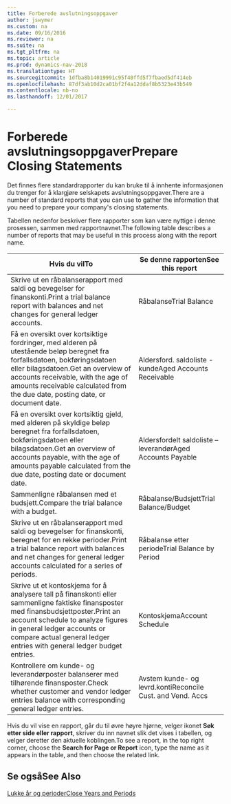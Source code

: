 ```yaml
---
title: Forberede avslutningsoppgaver
author: jswymer
ms.custom: na
ms.date: 09/16/2016
ms.reviewer: na
ms.suite: na
ms.tgt_pltfrm: na
ms.topic: article
ms.prod: dynamics-nav-2018
ms.translationtype: HT
ms.sourcegitcommit: 1dfba8b14019991c95f40ffd5f7fbaed5df414eb
ms.openlocfilehash: 87df3ab10d2ca01bf2f4a12ddaf8b5323e43b549
ms.contentlocale: nb-no
ms.lasthandoff: 12/01/2017

---
```

# <a name="prepare-closing-statements"></a><span data-ttu-id="059df-102">Forberede avslutningsoppgaver</span><span class="sxs-lookup"><span data-stu-id="059df-102">Prepare Closing Statements</span></span>
<span data-ttu-id="059df-103">Det finnes flere standardrapporter du kan bruke til å innhente informasjonen du trenger for å klargjøre selskapets avslutningsoppgaver.</span><span class="sxs-lookup"><span data-stu-id="059df-103">There are a number of standard reports that you can use to gather the information that you need to prepare your company's closing statements.</span></span>

<span data-ttu-id="059df-104">Tabellen nedenfor beskriver flere rapporter som kan være nyttige i denne prosessen, sammen med rapportnavnet.</span><span class="sxs-lookup"><span data-stu-id="059df-104">The following table describes a number of reports that may be useful in this process along with the report name.</span></span>


|<span data-ttu-id="059df-105">Hvis du vil</span><span class="sxs-lookup"><span data-stu-id="059df-105">To</span></span>     |<span data-ttu-id="059df-106">Se denne rapporten</span><span class="sxs-lookup"><span data-stu-id="059df-106">See this report</span></span>       |
|-------|----------------------|
|<span data-ttu-id="059df-107">Skrive ut en råbalanserapport med saldi og bevegelser for finanskonti.</span><span class="sxs-lookup"><span data-stu-id="059df-107">Print a trial balance report with balances and net changes for general ledger accounts.</span></span>|<span data-ttu-id="059df-108">Råbalanse</span><span class="sxs-lookup"><span data-stu-id="059df-108">Trial Balance</span></span>|
|<span data-ttu-id="059df-109">Få en oversikt over kortsiktige fordringer, med alderen på utestående beløp beregnet fra forfallsdatoen, bokføringsdatoen eller bilagsdatoen.</span><span class="sxs-lookup"><span data-stu-id="059df-109">Get an overview of accounts receivable, with the age of amounts receivable calculated from the due date, posting date, or document date.</span></span>|<span data-ttu-id="059df-110">Aldersford. saldoliste - kunde</span><span class="sxs-lookup"><span data-stu-id="059df-110">Aged Accounts Receivable</span></span>|
|<span data-ttu-id="059df-111">Få en oversikt over kortsiktig gjeld, med alderen på skyldige beløp beregnet fra forfallsdatoen, bokføringsdatoen eller bilagsdatoen.</span><span class="sxs-lookup"><span data-stu-id="059df-111">Get an overview of accounts payable, with the age of amounts payable calculated from the due date, posting date or document date.</span></span>|<span data-ttu-id="059df-112">Aldersfordelt saldoliste – leverandør</span><span class="sxs-lookup"><span data-stu-id="059df-112">Aged Accounts Payable</span></span>|
|<span data-ttu-id="059df-113">Sammenligne råbalansen med et budsjett.</span><span class="sxs-lookup"><span data-stu-id="059df-113">Compare the trial balance with a budget.</span></span>|<span data-ttu-id="059df-114">Råbalanse/Budsjett</span><span class="sxs-lookup"><span data-stu-id="059df-114">Trial Balance/Budget</span></span>|
|<span data-ttu-id="059df-115">Skrive ut en råbalanserapport med saldi og bevegelser for finanskonti, beregnet for en rekke perioder.</span><span class="sxs-lookup"><span data-stu-id="059df-115">Print a trial balance report with balances and net changes for general ledger accounts calculated for a series of periods.</span></span>|<span data-ttu-id="059df-116">Råbalanse etter periode</span><span class="sxs-lookup"><span data-stu-id="059df-116">Trial Balance by Period</span></span>|
|<span data-ttu-id="059df-117">Skrive ut et kontoskjema for å analysere tall på finanskonti eller sammenligne faktiske finansposter med finansbudsjettposter.</span><span class="sxs-lookup"><span data-stu-id="059df-117">Print an account schedule to analyze figures in general ledger accounts or compare actual general ledger entries with general ledger budget entries.</span></span>|<span data-ttu-id="059df-118">Kontoskjema</span><span class="sxs-lookup"><span data-stu-id="059df-118">Account Schedule</span></span>|
|<span data-ttu-id="059df-119">Kontrollere om kunde- og leverandørposter balanserer med tilhørende finansposter.</span><span class="sxs-lookup"><span data-stu-id="059df-119">Check whether customer and vendor ledger entries balance with corresponding general ledger entries.</span></span>|<span data-ttu-id="059df-120">Avstem kunde- og levrd.konti</span><span class="sxs-lookup"><span data-stu-id="059df-120">Reconcile Cust. and Vend. Accs</span></span>|
<span data-ttu-id="059df-121">Hvis du vil vise en rapport, går du til øvre høyre hjørne, velger ikonet **Søk etter side eller rapport**, skriver du inn navnet slik det vises i tabellen, og velger deretter den aktuelle koblingen.</span><span class="sxs-lookup"><span data-stu-id="059df-121">To see a report, in the top right corner, choose the **Search for Page or Report** icon, type the name as it appears in the table, and then choose the related link.</span></span>
## <a name="see-also"></a><span data-ttu-id="059df-122">Se også</span><span class="sxs-lookup"><span data-stu-id="059df-122">See Also</span></span>
[<span data-ttu-id="059df-123">Lukke år og perioder</span><span class="sxs-lookup"><span data-stu-id="059df-123">Close Years and Periods</span></span>](year-close-years-periods.md)

